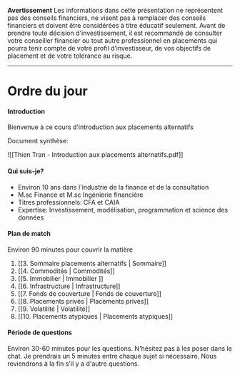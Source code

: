 **Avertissement**
Les informations dans cette présentation ne représentent pas des conseils financiers, ne visent pas à remplacer des conseils financiers et doivent être considérées à titre éducatif seulement. Avant de prendre toute décision d'investissement, il est recommandé de consulter votre conseiller financier ou tout autre professionnel en placements qui pourra tenir compte de votre profil d’investisseur, de vos objectifs de placement et de votre tolérance au risque.

---

# Ordre du jour

#### Introduction

Bienvenue à ce cours d'introduction aux placements alternatifs

Document synthèse:

![[Thien Tran - Introduction aux placements alternatifs.pdf]]

#### Qui suis-je?

* Environ 10 ans dans l'industrie de la finance et de la consultation
* M.sc Finance et M.sc Ingénierie financière
* Titres professionnels: CFA et CAIA
* Expertise: Investissement, modélisation, programmation et science des données

#### Plan de match

Environ 90 minutes pour couvrir la matière

1. [[3. Sommaire placements alternatifs | Sommaire]]
1. [[4. Commodités | Commodités]] 
1. [[5. Immobilier | Immobilier ]]
1. [[6. Infrastructure | Infrastructure]]
1. [[7. Fonds de couverture | Fonds de couverture]]
1. [[8. Placements privés | Placements privés]]
1. [[9. Volatilité | Volatilité]]
1. [[10. Placements atypiques | Placements atypiques]]

#### Période de questions

Environ 30-60 minutes pour les questions.
N'hésitez pas à les poser dans le chat.
Je prendrais un 5 minutes entre chaque sujet si nécessaire.
Nous reviendrons à la fin s'il y a d'autre questions.